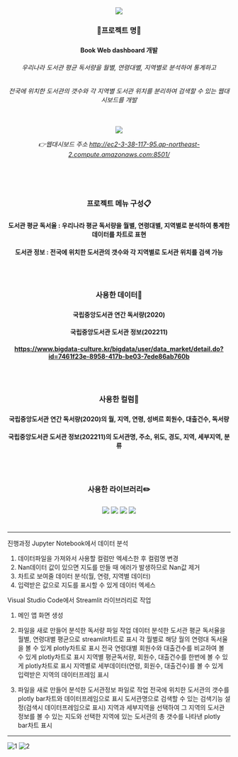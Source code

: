 <div align=center>
	<img src="https://capsule-render.vercel.app/api?type=waving&color=auto&height=200&section=header&text=Book_Web_Dashboard&fontSize=60" />
</div>	

<div align=center> 
	<h3> 📌프로젝트 명📌 <h3>
	<h4> Book Web dashboard 개발 <h4>
	<h6> 우리나라 도서관 평균 독서량을 월별, 연령대별, 지역별로 분석하여 통계하고
	<h6> 전국에 위치한 도서관의 갯수와 각 지역별 도서관 위치를 분리하여 검색할 수 있는 웹대시보드를 개발 <h6>
	<br>
	<img src= 'https://user-images.githubusercontent.com/120348555/207815612-b6d738ba-c375-4798-8e60-934770e686d5.gif'>

👉웹대시보드 주소 <http://ec2-3-38-117-95.ap-northeast-2.compute.amazonaws.com:8501/>
	<br>	
</div>	
<div align=center> 
	<br>
	<br>
	<h3> 프로젝트 메뉴 구성📋 <h3>
	<h4> 도서관 평균 독서율 : 우리나라 평균 독서량을 월별, 연령대별, 지역별로 분석하여 통계한 데이터를 차트로 표현
	<h4> 도서관 정보 : 전국에 위치한 도서관의 갯수와 각 지역별로 도서관 위치를 검색 가능
	<br>
	<br>
	<br>
	<br>
	<h3> 사용한 데이터📂 <h3>
	<h4> 국립중앙도서관 연간 독서량(2020) <h4>
	<h4> 국립중앙도서관 도서관 정보(202211) <h4>

<https://www.bigdata-culture.kr/bigdata/user/data_market/detail.do?id=7461f23e-8958-417b-be03-7ede86ab760b>
</div>	
<div align=center>
	<br>
	<br>
	<h3> 사용한 컬럼📑 <h3>
	<h4> 국립중앙도서관 연간 독서량(2020)의 월, 지역, 연령, 성벼르 회원수, 대출건수, 독서량 <h4>
	<h4> 국립중앙도서관 도서관 정보(202211)의 도서관명, 주소, 위도, 경도, 지역, 세부지역, 분류 <h4>	
	<br>
	<br>
	<h3> 사용한 라이브러리✏️ <h3>	
	<img src="https://img.shields.io/badge/Streamlit-FF4B4B?style=flat&logo=Streamlit&logoColor=white" />
	<img src="https://img.shields.io/badge/NumPy-013243?style=flat&logo=NumPy&logoColor=white" />
	<img src="https://img.shields.io/badge/pandas-150458?style=flat&logo=pandas&logoColor=white" />
	<img src="https://img.shields.io/badge/Plotly-3F4F75?style=flat&logo=Plotly&logoColor=white" />
	<br>
	<br>
</div>	

		
---


진행과정
Jupyter Notebook에서 데이터 분석
1. 데이터파일을 가져와서 사용할 컬럼만 엑세스한 후 컬럼명 변경
2. Nan데이터 값이 있으면 지도를 만들 때 에러가 발생하므로 Nan값 제거
3. 차트로 보여줄 데이터 분석(월, 연령, 지역별 데이터)
4. 입력받은 값으로 지도를 표시할 수 있게 데이터 엑세스

Visual Studio Code에서 Streamlit 라이브러리로 작업

1. 메인 앱 화면 생성
		
2. 파일을 새로 만들어 분석한 독서량 파일 작업
데이터 분석한 도서관 평균 독서율을 월별, 연령대별 평균으로 streamlit차트로 표시
각 월별로 해당 월의 연령대 독서율을 볼 수 있게 plotly차트로 표시
전국 연령대별 회원수와 대출건수를 비교하여 볼 수 있게 plotly차트로 표시
지역별 평균독서량, 회원수, 대출건수를 한번에 볼 수 있게 plotly차트로 표시
지역별로 세부데이터(연령, 회원수, 대출건수)를 볼 수 있게 입력받은 지역의 데이터프레임 표시

3. 파일을 새로 만들어 분석한 도서관정보 파일로 작업
전국에 위치한 도서관의 갯수를 plotly bar차트와 데이터프레임으로 표시
도서관명으로 검색할 수 있는 검색기능 설정(검색시 데이터프레임으로 표시)
지역과 세부지역을 선택하여 그 지역의 도서관 정보를 볼 수 있는 지도와
선택한 지역에 있는 도서관의 총 갯수를 나타낸 plotly bar차트 표시

---
		
![1](https://user-images.githubusercontent.com/120348555/208594875-455afcf5-4d5c-43d1-98f7-456af492d932.PNG)
![2](https://user-images.githubusercontent.com/120348555/208594950-50b6cb16-e6ad-462f-9f06-9fd2fa1ba4b0.PNG)
